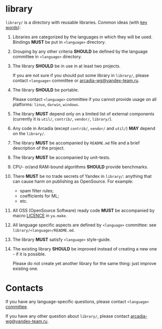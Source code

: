 library
===
`library/` is a directory with reusable libraries. Common ideas (with [key words](https://tools.ietf.org/html/rfc2119)):

1. Libraries are categorized by the languages in which they will be used.
    Bindings **MUST** be put in `<language>` directory.

2. Grouping by any other criteria **SHOULD** be defined by the language committee in `<language>` directory.

3. The library **SHOULD** be in use in at least two projects.
    
    If you are not sure if you should put some library in `library/`, please contact `<language>` committee or arcadia-wg@yandex-team.ru.

4. The library **SHOULD** be portable.

    Please contact `<language>` committee if you cannot provide usage on all platforms: `linux`, `darwin`, `windows`.

5. The library **MUST** depend only on a limited list of external components
    (currently it is `util/`, `contrib/`, `vendor/`, `library/`).

6. Any code in Arcadia (except `contrib/`, `vendor/` and `util/`) **MAY** depend on the `library/`.

7. The library **MUST** be accompanied by `README.md` file and a brief description of the project.

8. The library **MUST** be accompanied by unit-tests.

9. CPU- or/and RAM-bound algorithms **SHOULD** provide benchmarks.

10. There **MUST** be no trade secrets of Yandex in `library/`: anything that can cause harm on publishing as OpenSource. For example:
    * spam filter rules;
    * coefficients for ML;
    * etc.

11. All OSS (OpenSource Software) ready code **MUST** be accompanied by macro [LICENCE](https://docs.yandex-team.ru/ya-make/manual/common/macros#licence(license...)) in `ya.make`.

12. All language specific aspects are defined by `<language>` committee: see `library/<language>/README.md`.

13. The library **MUST** satisfy `<language>` style-guide.
 
14. The existing library **SHOULD** be improved instead of creating a new one - if it is possible.

    Please do not create yet another library for the same thing: just improve existing one.
 
Contacts
===
If you have any language-specific questions, please contact `<language>` [committee](https://wiki.yandex-team.ru/devrules/#profilnyekomitety).

If you have any other question about `library/`, please contact arcadia-wg@yandex-team.ru.
